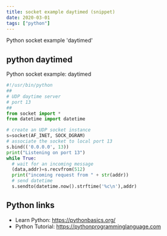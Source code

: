 ```yaml
---
title: socket example daytimed (snippet)
date: 2020-03-01
tags: ["python"]
---
```

Python socket example 'daytimed'


## python daytimed

Python socket example: daytimed

```python
#!/usr/bin/python
##
# UDP daytime server
# port 13
##
from socket import *
from datetime import datetime

# create an UDP socket instance
s=socket(AF_INET, SOCK_DGRAM)
# associate the socket to local port 13
s.bind(('0.0.0.0', 13))
print("Listening on port 13")
while True:
  # wait for an incoming message
  (data,addr)=s.recvfrom(512)
  print("incoming request from " + str(addr))
  # send datetime
  s.sendto(datetime.now().strftime('%c\n'),addr)


```

## Python links

- Learn Python: https://pythonbasics.org/
- Python Tutorial: https://pythonprogramminglanguage.com
